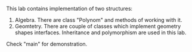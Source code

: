This lab contains implementation of two structures:
1) Algebra. There are class "Polynom" and methods of working with it.
2) Geomtetry. There are couple of classes which implement geometry shapes interfaces. 
Inheritance and polymorphism are used in this lab.

Check "main" for demonstration.